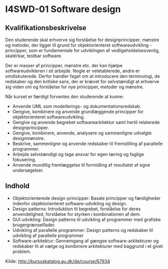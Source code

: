 # I4SWD-01 Software design
## Kvalifikationsbeskrivelse
Den studerende skal erhverve sig forståelse for designprincipper, mønstre og metoder, der ligger til grund for objektorienteret softwareudvikling - principper, som er fundamentale for udviklingen af vedligeholdelsesvenlig, skalérbar, testbar software.

Der er masser af principper, mønstre etc. der kan hjælpe softwareudvikleren i sit arbejde. Nogle er veletablerede, andre er omdiskuterede. Derfor handler faget om at introducere den terminologi, de redskaber og den kritiske sans, der er krævet for selvstændigt at erhverve sig viden om og forståelse for nye principper, metoder og mønstre.

Når kurset er færdigt forventes den studerende at kunne:
- Anvende UML som modellerings- og dokumentationsredskab.
- Gengive, kombinere og anvende grundlæggende principper for objektorienteret softwareudvikling.
- Gengive og anvende begrebet softwarearkitektur samt hertil relaterede designprincipper.
- Gengive, kombinere, anvende, analysere og sammenligne udvalgte designmønstre.
- Beskrive, sammenligne og anvende redskaber til fremstilling af parallelle programmer.
- Arbejde selvstændigt og tage ansvar for egen læring og faglige fokusering.
- Anvende mundtlig fremlæggelse til formidling af resultatet af egne undersøgelser.

## Indhold
- Objektorienterede design-principper: Basale principper og færdigheder indenfor objektorienteret software-udvikling og design.
- Design patterns: Introduktion til begrebet, forståelse for deres anvendelighed, forståelse for styrken i kombinationen af dem.
- GUI udvikling: Design patterns til udvikling af programmer med grafiske brugergrænseflader.
- Udvikling af parallelle programmer: Design patterns og redskaber til udvikling af parallelle programmer
- Software-arkitektur: Gennemgang af gængse software-arkitekturer og redskaber til at vælge og kombinere arkitekturer med baggrund i et givet problem.

Kilde: http://kursuskatalog.au.dk/da/course/67934
